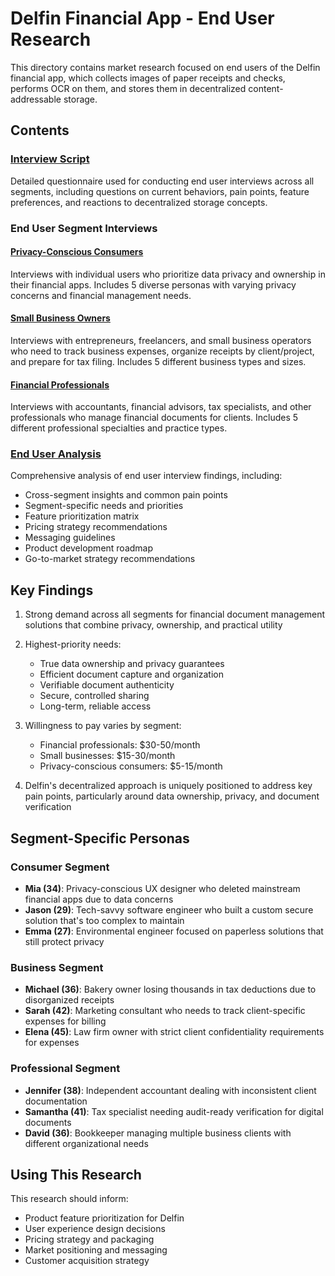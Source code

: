 # Delfin Financial App - End User Research

This directory contains market research focused on end users of the Delfin financial app, which collects images of paper receipts and checks, performs OCR on them, and stores them in decentralized content-addressable storage.

## Contents

### [Interview Script](./INTERVIEW_SCRIPT.md)
Detailed questionnaire used for conducting end user interviews across all segments, including questions on current behaviors, pain points, feature preferences, and reactions to decentralized storage concepts.

### End User Segment Interviews

#### [Privacy-Conscious Consumers](./consumer/PRIVACY_CONSCIOUS_CONSUMERS.md)
Interviews with individual users who prioritize data privacy and ownership in their financial apps. Includes 5 diverse personas with varying privacy concerns and financial management needs.

#### [Small Business Owners](./business/SMALL_BUSINESS_OWNERS.md)
Interviews with entrepreneurs, freelancers, and small business operators who need to track business expenses, organize receipts by client/project, and prepare for tax filing. Includes 5 different business types and sizes.

#### [Financial Professionals](./professional/FINANCIAL_PROFESSIONALS.md)
Interviews with accountants, financial advisors, tax specialists, and other professionals who manage financial documents for clients. Includes 5 different professional specialties and practice types.

### [End User Analysis](./END_USER_ANALYSIS.md)
Comprehensive analysis of end user interview findings, including:
- Cross-segment insights and common pain points
- Segment-specific needs and priorities
- Feature prioritization matrix
- Pricing strategy recommendations
- Messaging guidelines
- Product development roadmap
- Go-to-market strategy recommendations

## Key Findings

1. Strong demand across all segments for financial document management solutions that combine privacy, ownership, and practical utility

2. Highest-priority needs:
   - True data ownership and privacy guarantees
   - Efficient document capture and organization
   - Verifiable document authenticity
   - Secure, controlled sharing
   - Long-term, reliable access

3. Willingness to pay varies by segment:
   - Financial professionals: $30-50/month
   - Small businesses: $15-30/month
   - Privacy-conscious consumers: $5-15/month

4. Delfin's decentralized approach is uniquely positioned to address key pain points, particularly around data ownership, privacy, and document verification

## Segment-Specific Personas

### Consumer Segment
- **Mia (34)**: Privacy-conscious UX designer who deleted mainstream financial apps due to data concerns
- **Jason (29)**: Tech-savvy software engineer who built a custom secure solution that's too complex to maintain
- **Emma (27)**: Environmental engineer focused on paperless solutions that still protect privacy

### Business Segment
- **Michael (36)**: Bakery owner losing thousands in tax deductions due to disorganized receipts
- **Sarah (42)**: Marketing consultant who needs to track client-specific expenses for billing
- **Elena (45)**: Law firm owner with strict client confidentiality requirements for expenses

### Professional Segment
- **Jennifer (38)**: Independent accountant dealing with inconsistent client documentation
- **Samantha (41)**: Tax specialist needing audit-ready verification for digital documents
- **David (36)**: Bookkeeper managing multiple business clients with different organizational needs

## Using This Research

This research should inform:
- Product feature prioritization for Delfin
- User experience design decisions
- Pricing strategy and packaging
- Market positioning and messaging
- Customer acquisition strategy